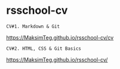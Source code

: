 # rsschool-cv



	CV#1. Markdown & Git
  
  https://MaksimTeg.github.io/rsschool-cv/cv
  
  	CV#2. HTML, CSS & Git Basics
  
  https://MaksimTeg.github.io/rsschool-cv/
